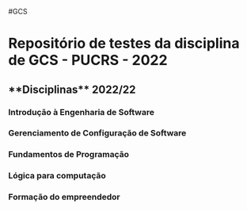 #GCS    
  
  <h1> Repositório de testes da disciplina de GCS - PUCRS - 2022
  
  
 <h2> **Disciplinas** 2022/22  

<h3>Introdução à Engenharia de Software
<h3>Gerenciamento de Configuração de Software
<h3>Fundamentos de Programação
<h3>Lógica para computação
<h3>Formação do empreendedor
  
  
